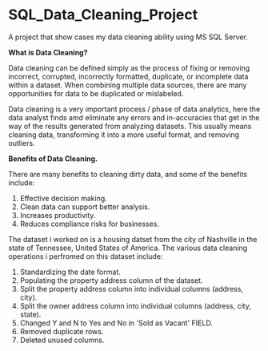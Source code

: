 # SQL_Data_Cleaning_Project

A project that show cases my data cleaning ability using MS SQL Server.  

**What is Data Cleaning?**

Data cleaning can be defined simply as the process of fixing or removing incorrect, corrupted, incorrectly formatted, duplicate, or incomplete data within a dataset. When combining multiple data sources, there are many opportunities for data to be duplicated or mislabeled.

Data cleaning is a very important process / phase of data analytics, here the data analyst finds amd eliminate any errors and in-accuracies that get in the way of the results generated from analyzing datasets. This usually means cleaning data, transforming it into a more useful format, and removing outliers. 

**Benefits of Data Cleaning.**

There are many benefits to cleaning dirty data, and some of the benefits include:
1. Effective decision making.
2. Clean data can support better analysis.
3. Increases productivity.
4. Reduces compliance risks for businesses.


The dataset i worked on is a housing datset from the city of Nashville in the state of Tennessee, United States of America. The various data cleaning operations i perfromed on this dataset include:
1. Standardizing the date format.
2. Populating the property address column of the dataset.
3. Split the property address column into individual columns (address, city).
4. Split the owner address column into individual columns (address, city, state).
5. Changed Y and N to Yes and No in 'Sold as Vacant' FIELD.
6. Removed duplicate rows.
7. Deleted unused columns.
